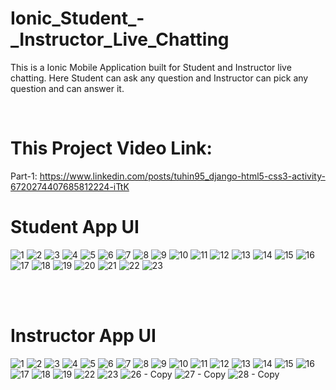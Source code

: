 # Ionic_Student_-_Instructor_Live_Chatting
This is a Ionic Mobile Application built for Student and Instructor live chatting. Here Student can ask any question and Instructor can pick any question and can answer it.


<br/>

# This Project Video Link:

Part-1: https://www.linkedin.com/posts/tuhin95_django-html5-css3-activity-6720274407685812224-iTtK
#

# Student App UI
![1](https://user-images.githubusercontent.com/50451175/115449793-ba7f0480-a24d-11eb-8c1a-e70eaef7836c.PNG)
![2](https://user-images.githubusercontent.com/50451175/115449798-bbb03180-a24d-11eb-9707-84ec92943dfd.PNG)
![3](https://user-images.githubusercontent.com/50451175/115449799-bc48c800-a24d-11eb-979e-62d5e8049abc.PNG)
![4](https://user-images.githubusercontent.com/50451175/115449800-bce15e80-a24d-11eb-9de6-3efe23d2cbdc.PNG)
![5](https://user-images.githubusercontent.com/50451175/115449803-bce15e80-a24d-11eb-8938-575395499d8b.PNG)
![6](https://user-images.githubusercontent.com/50451175/115449804-bd79f500-a24d-11eb-8db5-e2005e394bb3.PNG)
![7](https://user-images.githubusercontent.com/50451175/115449805-bd79f500-a24d-11eb-9537-38925922ae49.PNG)
![8](https://user-images.githubusercontent.com/50451175/115449807-be128b80-a24d-11eb-8aa8-c9b55d2171af.PNG)
![9](https://user-images.githubusercontent.com/50451175/115449809-beab2200-a24d-11eb-999f-8aeb35cfca36.PNG)
![10](https://user-images.githubusercontent.com/50451175/115449812-bf43b880-a24d-11eb-89e7-c5dffe8fae23.PNG)
![11](https://user-images.githubusercontent.com/50451175/115449814-bf43b880-a24d-11eb-9bec-9051f24b79d5.PNG)
![12](https://user-images.githubusercontent.com/50451175/115449815-bfdc4f00-a24d-11eb-8266-05f74fabb72d.PNG)
![13](https://user-images.githubusercontent.com/50451175/115449817-bfdc4f00-a24d-11eb-8161-f703b8e914ad.PNG)
![14](https://user-images.githubusercontent.com/50451175/115449818-c074e580-a24d-11eb-9697-1fc35283e443.PNG)
![15](https://user-images.githubusercontent.com/50451175/115449821-c10d7c00-a24d-11eb-9b88-8e94498bea9d.PNG)
![16](https://user-images.githubusercontent.com/50451175/115449823-c1a61280-a24d-11eb-924e-48bb541bb816.PNG)
![17](https://user-images.githubusercontent.com/50451175/115449824-c1a61280-a24d-11eb-949b-46d7e77d74ef.PNG)
![18](https://user-images.githubusercontent.com/50451175/115449826-c23ea900-a24d-11eb-894c-673b9a114d30.PNG)
![19](https://user-images.githubusercontent.com/50451175/115449827-c23ea900-a24d-11eb-9648-3d95354c10c5.PNG)
![20](https://user-images.githubusercontent.com/50451175/115449829-c2d73f80-a24d-11eb-877f-7a0394bda9c4.PNG)
![21](https://user-images.githubusercontent.com/50451175/115449831-c36fd600-a24d-11eb-9235-ef8d8d74188b.PNG)
![22](https://user-images.githubusercontent.com/50451175/115449832-c4086c80-a24d-11eb-9b1a-cb296750a240.PNG)
![23](https://user-images.githubusercontent.com/50451175/115449834-c4086c80-a24d-11eb-9581-a9dea6e6e65e.PNG)

<br/>
<br/>

# Instructor App UI
![1](https://user-images.githubusercontent.com/50451175/115450093-15b0f700-a24e-11eb-9afd-8ba59223818d.PNG)
![2](https://user-images.githubusercontent.com/50451175/115450098-16e22400-a24e-11eb-9f4b-677221acf70d.PNG)
![3](https://user-images.githubusercontent.com/50451175/115450099-16e22400-a24e-11eb-8a87-ed348b46fb7d.PNG)
![4](https://user-images.githubusercontent.com/50451175/115450103-177aba80-a24e-11eb-95b2-8f0647be8c80.PNG)
![5](https://user-images.githubusercontent.com/50451175/115450106-18135100-a24e-11eb-95e7-c6dde05e19f5.PNG)
![6](https://user-images.githubusercontent.com/50451175/115450107-18135100-a24e-11eb-85a8-87dfd15f17ea.PNG)
![7](https://user-images.githubusercontent.com/50451175/115450109-18abe780-a24e-11eb-9e48-1eccd77c56c1.PNG)
![8](https://user-images.githubusercontent.com/50451175/115450112-18abe780-a24e-11eb-8d17-8b365786c735.PNG)
![9](https://user-images.githubusercontent.com/50451175/115450115-19447e00-a24e-11eb-822e-734e572ae5e1.PNG)
![10](https://user-images.githubusercontent.com/50451175/115450117-19dd1480-a24e-11eb-93ae-a69b4dc4796b.PNG)
![11](https://user-images.githubusercontent.com/50451175/115450121-19dd1480-a24e-11eb-83ed-70382971cd43.PNG)
![12](https://user-images.githubusercontent.com/50451175/115450122-1a75ab00-a24e-11eb-8615-7b58d5940b53.PNG)
![13](https://user-images.githubusercontent.com/50451175/115450124-1b0e4180-a24e-11eb-90e5-4535f17ef2ab.PNG)
![14](https://user-images.githubusercontent.com/50451175/115450126-1b0e4180-a24e-11eb-9caa-36037d767355.PNG)
![15](https://user-images.githubusercontent.com/50451175/115450128-1ba6d800-a24e-11eb-9b69-152ba804e2cc.PNG)
![16](https://user-images.githubusercontent.com/50451175/115450129-1ba6d800-a24e-11eb-85eb-3f59996c3e02.PNG)
![17](https://user-images.githubusercontent.com/50451175/115450131-1c3f6e80-a24e-11eb-925f-41f12c0cabc6.PNG)
![18](https://user-images.githubusercontent.com/50451175/115450132-1cd80500-a24e-11eb-8341-88ba5da6b092.PNG)
![19](https://user-images.githubusercontent.com/50451175/115450133-1cd80500-a24e-11eb-8ef4-842e27f8519f.PNG)
![22](https://user-images.githubusercontent.com/50451175/115450136-1d709b80-a24e-11eb-88fc-6c31fa3c35c5.PNG)
![23](https://user-images.githubusercontent.com/50451175/115450137-1e093200-a24e-11eb-8455-0e4295c84206.PNG)
![26 - Copy](https://user-images.githubusercontent.com/50451175/115450140-1e093200-a24e-11eb-8168-90508b4deaf5.PNG)
![27 - Copy](https://user-images.githubusercontent.com/50451175/115450143-1ea1c880-a24e-11eb-90be-c14f9a3bec2d.PNG)
![28 - Copy](https://user-images.githubusercontent.com/50451175/115450147-1f3a5f00-a24e-11eb-8d24-25f79684c1ac.PNG)
